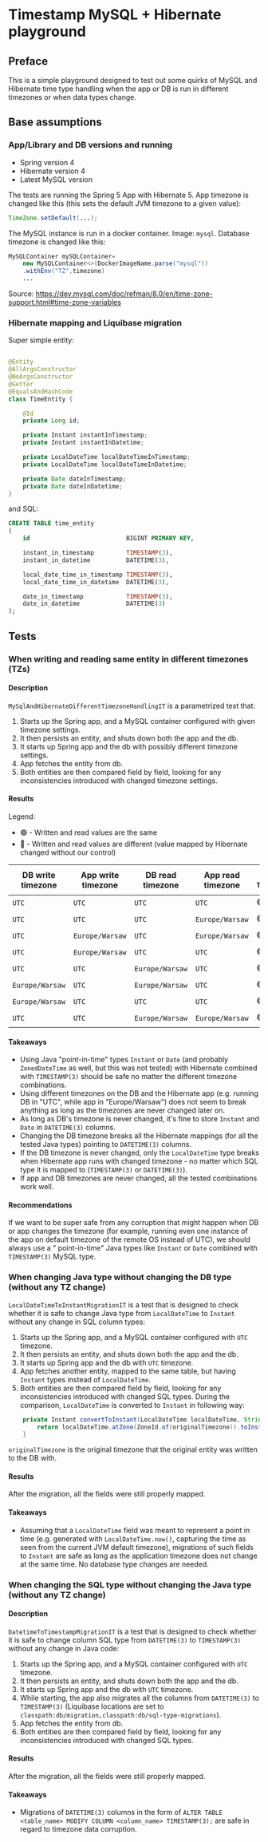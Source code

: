 # Timestamp MySQL + Hibernate playground

## Preface

This is a simple playground designed to test out some quirks of MySQL and Hibernate time type handling when the app or
DB is run in different timezones or when data types change.

## Base assumptions

### App/Library and DB versions and running

- Spring version 4
- Hibernate version 4
- Latest MySQL version

The tests are running the Spring 5 App with Hibernate 5. App timezone is changed like this (this sets the default JVM
timezone to a given value):

```java
TimeZone.setDefault(...);
```

The MySQL instance is run in a docker container. Image: `mysql`. Database timezone is changed like this:

```java
MySQLContainer mySQLContainer=
    new MySQLContainer<>(DockerImageName.parse("mysql"))
    .withEnv("TZ",timezone)
    ...
```

Source: https://dev.mysql.com/doc/refman/8.0/en/time-zone-support.html#time-zone-variables

### Hibernate mapping and Liquibase migration

Super simple entity:

```java

@Entity
@AllArgsConstructor
@NoArgsConstructor
@Getter
@EqualsAndHashCode
class TimeEntity {

    @Id
    private Long id;

    private Instant instantInTimestamp;
    private Instant instantInDatetime;

    private LocalDateTime localDateTimeInTimestamp;
    private LocalDateTime localDateTimeInDatetime;

    private Date dateInTimestamp;
    private Date dateInDatetime;
}
```

and SQL:

```sql
CREATE TABLE time_entity
(
    id                           BIGINT PRIMARY KEY,

    instant_in_timestamp         TIMESTAMP(3),
    instant_in_datetime          DATETIME(3),

    local_date_time_in_timestamp TIMESTAMP(3),
    local_date_time_in_datetime  DATETIME(3),

    date_in_timestamp            TIMESTAMP(3),
    date_in_datetime             DATETIME(3)
);
```

## Tests

### When writing and reading same entity in different timezones (TZs)

#### Description

`MySqlAndHibernateDifferentTimezoneHandlingIT` is a parametrized test that:

1. Starts up the Spring app, and a MySQL container configured with given timezone settings.
2. It then persists an entity, and shuts down both the app and the db.
3. It starts up Spring app and the db with possibly different timezone settings.
4. App fetches the entity from db.
5. Both entities are then compared field by field, looking for any inconsistencies introduced with changed timezone
   settings.

#### Results

Legend:

- 🟢️ - Written and read values are the same
- 🔴 - Written and read values are different (value mapped by Hibernate changed without our control)

| DB write timezone | App write timezone | DB read timezone | App read timezone | `Instant` in `TIMESTAMP(3)` | `Instant` in `DATETIME(3)` | `LocalDateTime` in `TIMESTAMP(3)` | `LocalDateTime` in `DATETIME(3)` | `Date` in `TIMESTAMP(3)` | `Date` in `DATETIME(3)` |
|-------------------|--------------------|------------------|-------------------|-----------------------------|----------------------------|-----------------------------------|----------------------------------|--------------------------|-------------------------|
| `UTC`             | `UTC`              | `UTC`            | `UTC`             | 🟢️                           | 🟢️                          | 🟢️                                 | 🟢️                                | 🟢️                        | 🟢️                       |
| `UTC`             | `UTC`              | `UTC`            | `Europe/Warsaw`   | 🟢️                           | 🟢️                          | 🔴                                 | 🔴                                | 🟢️                        | 🟢️                       |
| `UTC`             | `Europe/Warsaw`    | `UTC`            | `Europe/Warsaw`   | 🟢️                           | 🟢️                          | 🟢️                                 | 🟢️                                | 🟢️                        | 🟢️                       |
| `UTC`             | `Europe/Warsaw`    | `UTC`            | `UTC`             | 🟢️                           | 🟢️                          | 🔴                                 | 🔴                                | 🟢️                        | 🟢️                       |
| `UTC`             | `UTC`              | `Europe/Warsaw`  | `UTC`             | 🟢️                           | 🔴                          | 🟢️                                 | 🔴                                | 🟢️                        | 🔴                       |
| `Europe/Warsaw`   | `UTC`              | `Europe/Warsaw`  | `UTC`             | 🟢️                           | 🟢️                          | 🟢️                                 | 🟢️                                | 🟢️                        | 🟢️                       |
| `Europe/Warsaw`   | `UTC`              | `UTC`            | `UTC`             | 🟢️                           | 🔴                          | 🟢️                                 | 🔴                                | 🟢️                        | 🔴                       |
| `UTC`             | `UTC`              | `Europe/Warsaw`  | `Europe/Warsaw`   | 🟢️                           | 🔴                          | 🔴️                                 | 🟢                                | 🟢️                        | 🔴                       |

#### Takeaways

- Using Java "point-in-time" types `Instant` or `Date` (and probably `ZonedDateTime` as well, but this was not tested)
  with Hibernate combined with `TIMESTAMP(3)` should be safe no matter the different timezone combinations.
- Using different timezones on the DB and the Hibernate app (e.g. running DB in "UTC", while app in "Europe/Warsaw")
  does not seem to break anything as long as the timezones are never changed later on.
- As long as DB's timezone is never changed, it's fine to store `Instant` and `Date` in `DATETIME(3)` columns.
- Changing the DB timezone breaks all the Hibernate mappings (for all the tested Java types) pointing to `DATETIME(3)`
  columns.
- If the DB timezone is never changed, only the `LocalDateTime` type breaks when Hibernate app runs with changed
  timezone - no matter which SQL type it is mapped to (`TIMESTAMP(3)` or `DATETIME(3)`).
- If app and DB timezones are never changed, all the tested combinations work well.

#### Recommendations

If we want to be super safe from any corruption that might happen when DB or app changes the timezone (for example,
running even one instance of the app on default timezone of the remote OS instead of UTC), we should always use a "
point-in-time" Java types like `Instant` or `Date` combined with `TIMESTAMP(3)` MySQL type.

### When changing Java type without changing the DB type (without any TZ change)

`LocalDateTimeToInstantMigrationIT` is a test that is designed to check whether it is safe to change Java type
from `LocalDateTime` to `Instant` without any change in SQL column types:

1. Starts up the Spring app, and a MySQL container configured with `UTC` timezone.
2. It then persists an entity, and shuts down both the app and the db.
3. It starts up Spring app and the db with `UTC` timezone.
4. App fetches another entity, mapped to the same table, but having `Instant` types instead of `LocalDateTime`.
5. Both entities are then compared field by field, looking for any inconsistencies introduced with changed SQL types.
   During the comparison, `LocalDateTime` is converted to `Instant` in following way:

```java
    private Instant convertToInstant(LocalDateTime localDateTime, String originalTimezone) {
        return localDateTime.atZone(ZoneId.of(originalTimezone)).toInstant();
    }
```

`originalTimezone` is the original timezone that the original entity was written to the DB with.

#### Results

After the migration, all the fields were still properly mapped.

#### Takeaways

- Assuming that a `LocalDateTime` field was meant to represent a point in time (e.g. generated
  with `LocalDateTime.now()`, capturing the time as seen from the current JVM default timezone), migrations of such
  fields to `Instant` are safe as long as the application timezone does not change at the same time. No database type
  changes are needed.

### When changing the SQL type without changing the Java type (without any TZ change)

#### Description

`DatetimeToTimestampMigrationIT` is a test that is designed to check whether it is safe to change column SQL type
from `DATETIME(3)` to `TIMESTAMP(3)` without any change in Java code:

1. Starts up the Spring app, and a MySQL container configured with `UTC` timezone.
2. It then persists an entity, and shuts down both the app and the db.
3. It starts up Spring app and the db with `UTC` timezone.
4. While starting, the app also migrates all the columns from `DATETIME(3)` to `TIMESTAMP(3)` (Liquibase locations are
   set to `classpath:db/migration,classpath:db/sql-type-migrations`).
5. App fetches the entity from db.
6. Both entities are then compared field by field, looking for any inconsistencies introduced with changed SQL types.

#### Results

After the migration, all the fields were still properly mapped.

#### Takeaways

- Migrations of `DATETIME(3)` columns in the form
  of `ALTER TABLE <table_name> MODIFY COLUMN <column_name> TIMESTAMP(3);`
  are safe in regard to timezone data corruption.
